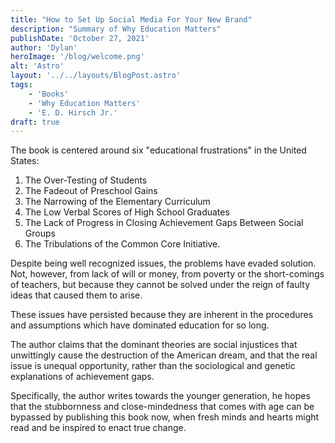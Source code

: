 ```yaml
---
title: "How to Set Up Social Media For Your New Brand"
description: "Summary of Why Education Matters"
publishDate: 'October 27, 2021'
author: 'Dylan'
heroImage: '/blog/welcome.png'
alt: 'Astro'
layout: '../../layouts/BlogPost.astro'
tags:
    - 'Books'
    - 'Why Education Matters'
    - 'E. D. Hirsch Jr.'
draft: true
---
```


The book is centered around six "educational frustrations" in the United States:

1. The Over-Testing of Students
2. The Fadeout of Preschool Gains
3. The Narrowing of the Elementary Curriculum
4. The Low Verbal Scores of High School Graduates
5. The Lack of Progress in Closing Achievement Gaps Between Social Groups
6. The Tribulations of the Common Core Initiative.

Despite being well recognized issues, the problems have evaded solution. Not, however, from lack of will or money, from poverty or the short-comings of teachers, but because they cannot be solved under the reign of faulty ideas that caused them to arise.

These issues have persisted because they are inherent in the procedures and assumptions which have dominated education for so long.

The author claims that the dominant theories are social injustices that unwittingly cause the destruction of the American dream, and that the real issue is unequal opportunity, rather than the sociological and genetic explanations of achievement gaps.

Specifically, the author writes towards the younger generation, he hopes that the stubbornness and close-mindedness that comes with age can be bypassed by publishing this book now, when fresh minds and hearts might read and be inspired to enact true change.